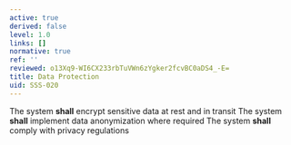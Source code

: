 ```yaml
---
active: true
derived: false
level: 1.0
links: []
normative: true
ref: ''
reviewed: o13Xq9-WI6CX233rbTuVWn6zYgker2fcvBC0aDS4_-E=
title: Data Protection
uid: SSS-020
---
```


The system **shall** encrypt sensitive data at rest and in transit
The system **shall** implement data anonymization where required
The system **shall** comply with privacy regulations